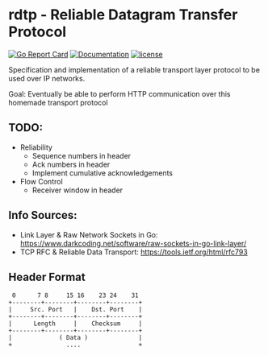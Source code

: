 # rdtp - Reliable Datagram Transfer Protocol

[![Go Report Card](https://goreportcard.com/badge/github.com/adrianosela/rdtp)](https://goreportcard.com/report/github.com/adrianosela/rdtp)
[![Documentation](https://godoc.org/github.com/adrianosela/rdtp?status.svg)](https://godoc.org/github.com/adrianosela/rdtp)
[![license](https://img.shields.io/github/license/adrianosela/rdtp.svg)](https://github.com/adrianosela/rdtp/blob/master/LICENSE)

Specification and implementation of a reliable transport layer protocol to be used over IP networks.

Goal: Eventually be able to perform HTTP communication over this homemade transport protocol

## TODO:
* Reliability
  * Sequence numbers in header
  * Ack numbers in header
  * Implement cumulative acknowledgements
* Flow Control
  * Receiver window in header

## Info Sources:
* Link Layer & Raw Network Sockets in Go: https://www.darkcoding.net/software/raw-sockets-in-go-link-layer/
* TCP RFC & Reliable Data Transport: https://tools.ietf.org/html/rfc793

## Header Format

```
 0      7 8     15 16    23 24    31
+--------+--------+--------+--------+
|     Src. Port   |    Dst. Port    |
+--------+--------+--------+--------+
|      Length     |    Checksum     |
+--------+--------+--------+--------+
|             ( Data )              |
+               ....                +
```
